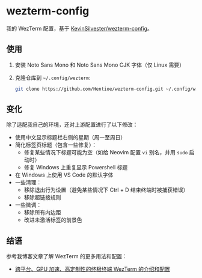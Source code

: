 # wezterm-config

我的 WezTerm 配置，基于 [KevinSilvester/wezterm-config](https://github.com/KevinSilvester/wezterm-config)。

## 使用

1. 安装 Noto Sans Mono 和 Noto Sans Mono CJK 字体（仅 Linux 需要）
1. 克隆仓库到 `~/.config/wezterm`:

   ```sh
   git clone https://github.com/Hentioe/wezterm-config.git ~/.config/wezterm
   ```

## 变化

除了适配我自己的环境，还对上游配置进行了以下修改：

- 使用中文显示标题栏右侧的星期（周一至周日）
- 简化标签页标题（包含一些修复）：
  - 修复某些情况下标题可能为空（如给 Neovim 配置 `vi` 别名，并用 `sudo` 启动时）
  - 修复 Windows 上重复显示 Powershell 标题
- 在 Windows 上使用 VS Code 的默认字体
- 一些清理：
  - 移除退出行为设置（避免某些情况下 Ctrl + D 结束终端时被捕获错误）
  - 移除超链接规则
- 一些微调：
  - 移除所有内边距
  - 改进未激活标签的前景色

## 结语

参考我博客文章了解 WezTerm 的更多用法和配置：

- [跨平台、GPU 加速、高定制性的终极终端 WezTerm 的介绍和配置](https://blog.hentioe.dev/posts/wezterm.html)
